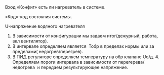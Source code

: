 Вход «Конфиг» есть ли нагреватель в системе.

«Код»-код состояния системы.

U-напряжение водяного нагревателя

1. В зависимости от конфигурации мы задаем итог(дежурный, работа, вкл вентилятор).
2. В интервале определяем является  Тобр в пределах нормы или за пределами( недогрев/перегрев).
3. В ПИД регуляторе определяем температуру на обр клапане Uо/д.
4.  Определяем пороги интервала в зависимости от перегерева/недогрева  и передаем результирующее напряжение.